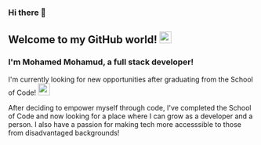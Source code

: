 ### Hi there 👋

## Welcome to my GitHub world! <img src="https://github.com/TheDudeThatCode/TheDudeThatCode/blob/master/Assets/Earth.gif" width="24px">

### I'm Mohamed Mohamud, a full stack developer!

I'm currently looking for new opportunities after graduating from the School of Code! <img src="https://www.google.com/url?sa=i&url=https%3A%2F%2Fwww.schoolofcode.co.uk%2F&psig=AOvVaw23MxNVnhGfHIIlq7f0O7qg&ust=1646933217568000&source=images&cd=vfe&ved=0CAsQjRxqFwoTCNCrtb3GufYCFQAAAAAdAAAAABAD" width="24px">

After deciding to empower myself through code, I've completed the School of Code and now looking for a place where I can grow as a developer and a person. I also have a passion for making tech more accesssible to those from disadvantaged backgrounds!


